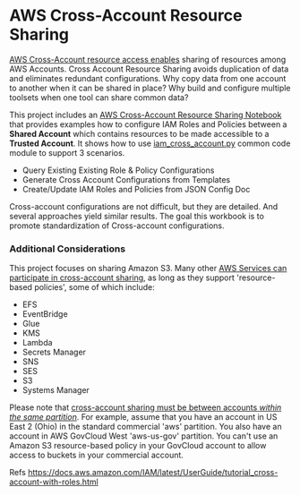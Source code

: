 # AWS Cross-Account Resource Sharing

[AWS Cross-Account resource access enables](https://docs.aws.amazon.com/IAM/latest/UserGuide/access_policies-cross-account-resource-access.html) sharing of resources among AWS Accounts.   Cross Account Resource Sharing avoids duplication of data and eliminates redundant configurations.  Why copy data from one account to another when it can be shared in place?  Why build and configure multiple toolsets when one tool can share common data?

This project includes an [AWS Cross-Account Resource Sharing Notebook](cross_acct.ipynb) that provides examples how to configure IAM Roles and Policies between a **Shared Account** which contains resources to be made accessible to a **Trusted Account**.  It shows how to use [iam_cross_account.py](python/iam_cross_account.py) common code module to support 3 scenarios.  
- Query Existing Existing Role & Policy Configurations
- Generate Cross Account Configurations from Templates
- Create/Update IAM Roles and Policies from JSON Config Doc

Cross-account configurations are not difficult, but they are detailed.  And several approaches yield similar results.  The goal this workbook is to promote standardization of Cross-account configurations.

### Additional Considerations

This project focuses on sharing Amazon S3.   Many other [AWS Services can participate in cross-account sharing](https://docs.aws.amazon.com/IAM/latest/UserGuide/reference_aws-services-that-work-with-iam.html), as long as they support 'resource-based policies', some of which include:
- EFS
- EventBridge
- Glue
- KMS
- Lambda
- Secrets Manager
- SNS
- SES
- S3
- Systems Manager

Please note that [cross-account sharing must be between accounts *within the same partition*](https://docs.aws.amazon.com/IAM/latest/UserGuide/reference-arns.html). For example, assume that you have an account in US East 2 (Ohio) in the standard commercial 'aws' partition. You also have an account in AWS GovCloud West 'aws-us-gov' partition. You can't use an Amazon S3 resource-based policy in your GovCloud account to allow access to buckets in your commercial account.  

Refs
https://docs.aws.amazon.com/IAM/latest/UserGuide/tutorial_cross-account-with-roles.html
